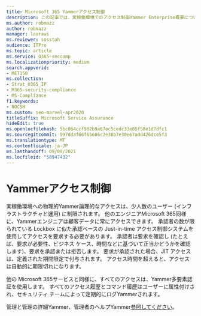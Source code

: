 ```yaml
---
title: Microsoft 365 Yammerアクセス制御
description: この記事では、実稼働環境でのアクセス制御Yammer Enterprise概要について説明します。
ms.author: robmazz
author: robmazz
manager: laurawi
ms.reviewer: sosstah
audience: ITPro
ms.topic: article
ms.service: O365-seccomp
ms.localizationpriority: medium
search.appverid:
- MET150
ms.collection:
- Strat_O365_IP
- M365-security-compliance
- MS-Compliance
f1.keywords:
- NOCSH
ms.custom: seo-marvel-apr2020
titleSuffix: Microsoft Service Assurance
hideEdit: true
ms.openlocfilehash: 5bc064ccf982b9a67ec5cedc33e85f58e1d7dfc1
ms.sourcegitcommit: 997dd3f66f65686c2e38b7e30e67add426dce5f3
ms.translationtype: MT
ms.contentlocale: ja-JP
ms.lasthandoff: 09/09/2021
ms.locfileid: "58947432"
---
```

# <a name="yammer-enterprise-access-controls"></a>Yammerアクセス制御 

実稼働環境への物理的Yammer論理的なアクセスは、少人数のユーザー (インフラストラクチャと運用) に制限されます。 他のエンジニアMicrosoft 365同様に、Yammerエンジニアは顧客データに常にアクセスできます。 承認者の数が限られている Lockbox に似た承認ベースの Just-in-time アクセス制御システムを使用してアクセスを要求する必要があります。 承認者は要求を確認し (たとえば、要求が必要性、ビジネス ケース、時間などに基づいて正当かどうかを確認します)、要求を承認または拒否します。 要求が承認された場合、JIT アクセスは、定義された期間限定で付与されます。 アクセス時間を超えると、アクセスは自動的に期限切れになります。

他の Microsoft 365サービスと同様に、すべてのアクセスは、Yammer多要素認証を使用します。 すべてのアクセス履歴とコマンド履歴はユーザーに属性付けされ、セキュリティ チームによって定期的にログYammerされます。

管理と管理の詳細Yammer、管理者のヘルプYammer[参照してください](/yammer/yammer-landing-page)。